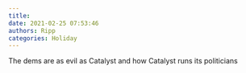 ```yaml
---
title: 
date: 2021-02-25 07:53:46
authors: Ripp
categories: Holiday
---
```


 The dems are as evil as Catalyst and how Catalyst runs its politicians